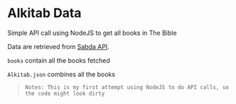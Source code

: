 # Alkitab Data

Simple API call using NodeJS to get all books in The Bible

Data are retrieved from [Sabda API](https://labs.sabda.org/API).

```books``` contain all the books fetched

``Alkitab.json`` combines all the books


> ```Notes: This is my first attempt using NodeJS to do API calls, so the code might look dirty```
